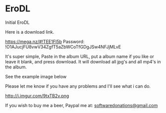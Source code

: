 # EroDL
Initial EroDL 

Here is a download link.

https://mega.nz/#!TEE1FI5b
Password: !O1AJucjFU8vwV34ZgfT5aZbWCoTfGDgJSw4NFJjMLvE

It's super simple, Paste in the album URL, put a album name if you like or leave it blank, and press download. It will download all jpg's and all mp4's in the album.

See the example image below

Please let me know if you have any problems and I'll see what i can do.

http://i.imgur.com/9txTB2v.png

If you wish to buy me a beer, Paypal me at: softwaredonations@gmail.com

